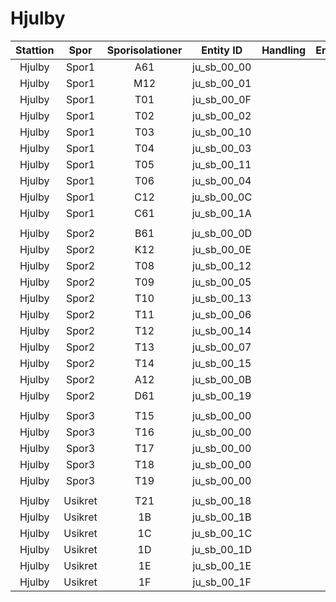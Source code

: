 # Hjulby

|Stattion|Spor|Sporisolationer|Entity ID|Handling|Enhed|
|:---:|:---:|:---:|:---:|:---:|:---:|
|Hjulby|Spor1|A61|ju_sb_00_00|||
|Hjulby|Spor1|M12|ju_sb_00_01|||
|Hjulby|Spor1|T01|ju_sb_00_0F|||
|Hjulby|Spor1|T02|ju_sb_00_02|||
|Hjulby|Spor1|T03|ju_sb_00_10|||
|Hjulby|Spor1|T04|ju_sb_00_03|||
|Hjulby|Spor1|T05|ju_sb_00_11|||
|Hjulby|Spor1|T06|ju_sb_00_04|||
|Hjulby|Spor1|C12|ju_sb_00_0C|||
|Hjulby|Spor1|C61|ju_sb_00_1A|||
|||||||
|Hjulby|Spor2|B61|ju_sb_00_0D|||
|Hjulby|Spor2|K12|ju_sb_00_0E|||
|Hjulby|Spor2|T08|ju_sb_00_12|||
|Hjulby|Spor2|T09|ju_sb_00_05|||
|Hjulby|Spor2|T10|ju_sb_00_13|||
|Hjulby|Spor2|T11|ju_sb_00_06|||
|Hjulby|Spor2|T12|ju_sb_00_14|||
|Hjulby|Spor2|T13|ju_sb_00_07|||
|Hjulby|Spor2|T14|ju_sb_00_15|||
|Hjulby|Spor2|A12|ju_sb_00_0B|||
|Hjulby|Spor2|D61|ju_sb_00_19|||
|||||||
|Hjulby|Spor3|T15|ju_sb_00_00|||
|Hjulby|Spor3|T16|ju_sb_00_00|||
|Hjulby|Spor3|T17|ju_sb_00_00|||
|Hjulby|Spor3|T18|ju_sb_00_00|||
|Hjulby|Spor3|T19|ju_sb_00_00|||
|||||||
|Hjulby|Usikret|T21|ju_sb_00_18|||
|Hjulby|Usikret| 1B|ju_sb_00_1B|||
|Hjulby|Usikret| 1C|ju_sb_00_1C|||
|Hjulby|Usikret| 1D|ju_sb_00_1D|||
|Hjulby|Usikret| 1E|ju_sb_00_1E|||
|Hjulby|Usikret| 1F|ju_sb_00_1F|||


